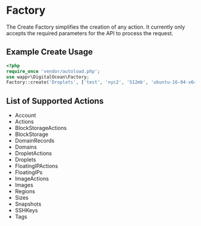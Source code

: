 # Factory

The Create Factory simplifies the creation of any action. It currently only accepts the required parameters 
for the API to process the request.

## Example Create Usage

```php
<?php
require_once 'vendor/autoload.php';
use wappr\DigitalOcean\Factory;
Factory::create('Droplets', ['test', 'nyc2', '512mb', 'ubuntu-16-04-x64']);
```

## List of Supported Actions

* Account
* Actions
* BlockStorageActions
* BlockStorage
* DomainRecords
* Domains
* DropletActions
* Droplets
* FloatingIPActions
* FloatingIPs
* ImageActions
* Images
* Regions
* Sizes
* Snapshots
* SSHKeys
* Tags
